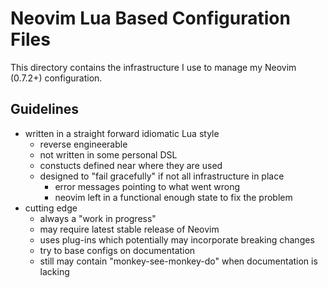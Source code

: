 # Neovim Lua Based Configuration Files

This directory contains the infrastructure I use to manage
my Neovim (0.7.2+) configuration.

## Guidelines

* written in a straight forward idiomatic Lua style
  * reverse engineerable
  * not written in some personal DSL
  * constucts defined near where they are used
  * designed to "fail gracefully" if not all infrastructure in place
    * error messages pointing to what went wrong
    * neovim left in a functional enough state to fix the problem
* cutting edge
  * always a "work in progress"
  * may require latest stable release of Neovim
  * uses plug-ins which potentially may incorporate breaking changes
  * try to base configs on documentation
  * still may contain "monkey-see-monkey-do" when documentation is lacking

